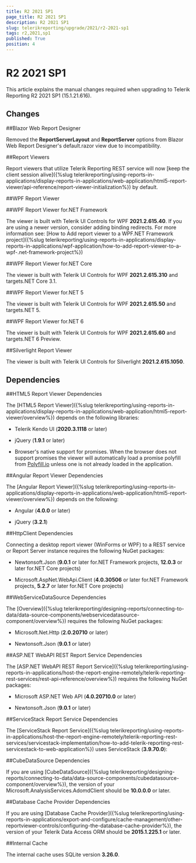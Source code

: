```yaml
---
title: R2 2021 SP1
page_title: R2 2021 SP1 
description: R2 2021 SP1
slug: telerikreporting/upgrade/2021/r2-2021-sp1
tags: r2,2021,sp1
published: True
position: 4
---
```


# R2 2021 SP1



This article explains the manual changes required when upgrading to Telerik Reporting R2 2021 SP1 (15.1.21.616).

## Changes

##Blazor Web Report Designer

Removed the __ReportServerLayout__ and __ReportServer__ options from Blazor Web Report Designer's default.razor view due to incompatibility.               

##Report Viewers

Report viewers that utilize Telerik Reporting REST service will now                  [keep the client session alive]({%slug telerikreporting/using-reports-in-applications/display-reports-in-applications/web-application/html5-report-viewer/api-reference/report-viewer-initialization%}) by default.               

##WPF Report Viewer

##WPF Report Viewer for.NET Framework

The viewer is built with Telerik UI Controls for WPF __2021.2.615.40__.                     If you are using a newer version, consider adding binding redirects. For more information see:                     [How to Add report viewer to a WPF.NET Framework project]({%slug telerikreporting/using-reports-in-applications/display-reports-in-applications/wpf-application/how-to-add-report-viewer-to-a-wpf-.net-framework-project%})

##WPF Report Viewer for.NET Core

The viewer is built with Telerik UI Controls for WPF __2021.2.615.310__ and targets.NET Core 3.1.                   

##WPF Report Viewer for.NET 5

The viewer is built with Telerik UI Controls for WPF __2021.2.615.50__ and targets.NET 5.                   

##WPF Report Viewer for.NET 6

The viewer is built with Telerik UI Controls for WPF __2021.2.615.60__ and targets.NET 6 Preview.                   

##Silverlight Report Viewer

The viewer is built with Telerik UI Controls for Silverlight __2021.2.615.1050__.               

## Dependencies

##HTML5 Report Viewer Dependencies

The [HTML5 Report Viewer]({%slug telerikreporting/using-reports-in-applications/display-reports-in-applications/web-application/html5-report-viewer/overview%}) depends on the following libraries:               

* Telerik Kendo UI (__2020.3.1118__ or later)                   

* jQuery (__1.9.1__ or later)                   

* Browser's native support for promises. When the browser does not support promises                     the viewer will automatically load a promise polyfill from  [Polyfill.io](https://polyfill.io)  unless one is not already loaded in the application.                   

##Angular Report Viewer Dependencies

The [Angular Report Viewer]({%slug telerikreporting/using-reports-in-applications/display-reports-in-applications/web-application/html5-report-viewer/overview%}) depends on the following:               

* Angular (__4.0.0__ or later)                   

* jQuery (__3.2.1__)                   

##HttpClient Dependencies

Connecting a desktop report viewer (WinForms or WPF) to a REST service or Report Server instance requires the following NuGet packages:               

* Newtonsoft.Json (__9.0.1__ or later for.NET Framework projects, __12.0.3__ or later for.NET Core projects)                   

* Microsoft.AspNet.WebApi.Client (__4.0.30506__ or later for.NET Framework projects, __5.2.7__ or later for.NET Core projects)                   

##WebServiceDataSource Dependencies

The [Overview]({%slug telerikreporting/designing-reports/connecting-to-data/data-source-components/webservicedatasource-component/overview%}) requires the following NuGet packages:               

* Microsoft.Net.Http (__2.0.20710__ or later)                   

* Newtonsoft.Json (__9.0.1__ or later)                   

##ASP.NET WebAPI REST Report Service Dependencies

The [ASP.NET WebAPI REST Report Service]({%slug telerikreporting/using-reports-in-applications/host-the-report-engine-remotely/telerik-reporting-rest-services/rest-api-reference/overview%}) requires the following NuGet packages:               

* Microsoft ASP.NET Web API (__4.0.20710.0__ or later)                   

* Newtonsoft.Json (__9.0.1__ or later)                   

##ServiceStack Report Service Dependencies

The [ServiceStack Report Service]({%slug telerikreporting/using-reports-in-applications/host-the-report-engine-remotely/telerik-reporting-rest-services/servicestack-implementation/how-to-add-telerik-reporting-rest-servicestack-to-web-application%}) uses                 ServiceStack (__3.9.70.0__):               

##CubeDataSource Dependencies

If you are using [CubeDataSource]({%slug telerikreporting/designing-reports/connecting-to-data/data-source-components/cubedatasource-component/overview%}), the version of your                 Microsoft.AnalysisServices.AdomdClient should be __10.0.0.0__ or later.               

##Database Cache Provider Dependencies

If you are using [Database Cache Provider]({%slug telerikreporting/using-reports-in-applications/export-and-configure/cache-management/other-reportviewer-controls/configuring-the-database-cache-provider%}), the version of your                 Telerik Data Access ORM should be __2015.1.225.1__ or later.               

##Internal Cache

The internal cache uses SQLite version __3.26.0__.

